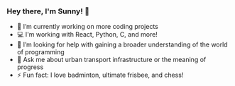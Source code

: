 ### Hey there, I'm Sunny! 👋

- 🔭 I’m currently working on more coding projects
- 💻 I'm working with React, Python, C, and more!
- 🤔 I’m looking for help with gaining a broader understanding of the world of programming
- 💬 Ask me about urban transport infrastructure or the meaning of progress
- ⚡ Fun fact: I love badminton, ultimate frisbee, and chess!
